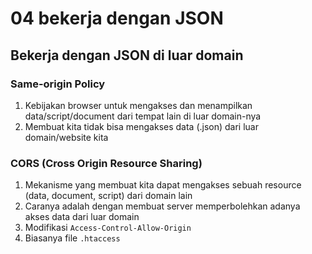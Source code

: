# 04 bekerja dengan JSON

## Bekerja dengan JSON di luar domain

### Same-origin Policy

1. Kebijakan browser untuk mengakses dan menampilkan data/script/document dari tempat lain di luar domain-nya
1. Membuat kita tidak bisa mengakses data (.json) dari luar domain/website kita

### CORS (Cross Origin Resource Sharing)

1. Mekanisme yang membuat kita dapat mengakses sebuah resource (data, document, script) dari domain lain
1. Caranya adalah dengan membuat server memperbolehkan adanya akses data dari luar domain
1. Modifikasi `Access-Control-Allow-Origin`
1. Biasanya file `.htaccess`

